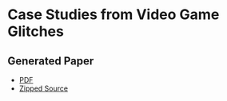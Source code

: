 # Case Studies from Video Game Glitches

## Generated Paper

- [PDF](https://jncraton.github.io/glitch-case-studies/main.pdf)
- [Zipped Source](https://jncraton.github.io/glitch-case-studies/paper.zip)
